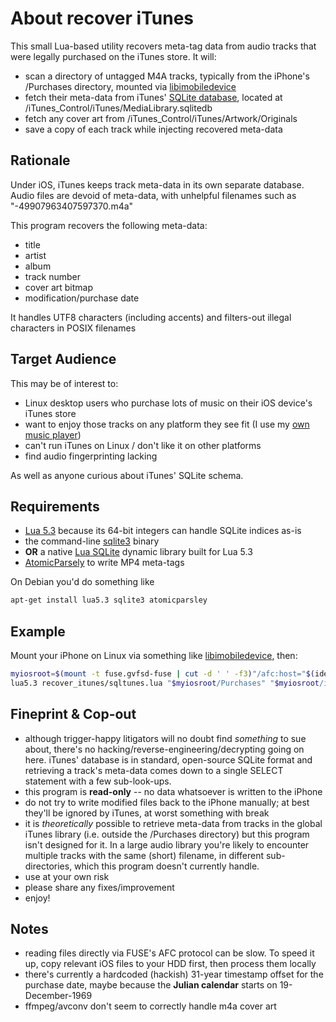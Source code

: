 # About recover iTunes

This small Lua-based utility recovers meta-tag data from audio tracks that were legally purchased on the iTunes store. It will:

* scan a directory of untagged M4A tracks, typically from the iPhone's /Purchases directory, mounted via [libimobiledevice](http://www.libimobiledevice.org)
* fetch their meta-data from iTunes' [SQLite database](http://www.sqlite.org), located at /iTunes_Control/iTunes/MediaLibrary.sqlitedb
* fetch any cover art from /iTunes_Control/iTunes/Artwork/Originals
* save a copy of each track while injecting recovered meta-data


## Rationale

Under iOS, iTunes keeps track meta-data in its own separate database. Audio files are devoid of meta-data, with unhelpful filenames such as "-49907963407597370.m4a"

This program recovers the following meta-data:

* title
* artist
* album
* track number
* cover art bitmap
* modification/purchase date

It handles UTF8 characters (including accents) and filters-out illegal characters in POSIX filenames


## Target Audience

This may be of interest to:

* Linux desktop users who purchase lots of music on their iOS device's iTunes store
* want to enjoy those tracks on any platform they see fit (I use my [own music player](http://www.laufenberg.ch/lxmusic/))
* can't run iTunes on Linux / don't like it on other platforms
* find audio fingerprinting lacking

As well as anyone curious about iTunes' SQLite schema.


## Requirements

* [Lua 5.3](http://github.com/lua) because its 64-bit integers can handle SQLite indices as-is
* the command-line [sqlite3](https://packages.debian.org/jessie/sqlite3) binary
* **OR** a native [Lua SQLite](https://github.com/LuaDist2/lsqlite3) dynamic library built for Lua 5.3
* [AtomicParsely](https://github.com/wez/atomicparsley) to write MP4 meta-tags

On Debian you'd do something like

```bash
apt-get install lua5.3 sqlite3 atomicparsley
```


## Example

Mount your iPhone on Linux via something like [libimobiledevice](http://www.libimobiledevice.org), then:

```bash
myiosroot=$(mount -t fuse.gvfsd-fuse | cut -d ' ' -f3)"/afc:host="$(ideviceinfo -k UniqueDeviceID)
lua5.3 recover_itunes/sqltunes.lua "$myiosroot/Purchases" "$myiosroot/iTunes_Control/iTunes" out
```


## Fineprint & Cop-out

* although trigger-happy litigators will no doubt find *something* to sue about, there's no hacking/reverse-engineering/decrypting going on here. iTunes' database is in standard, open-source SQLite format and retrieving a track's meta-data comes down to a single SELECT statement with a few sub-look-ups.
* this program is **read-only** -- no data whatsoever is written to the iPhone
* do not try to write modified files back to the iPhone manually; at best they'll be ignored by iTunes, at worst something with break
* it is *theoretically* possible to retrieve meta-data from tracks in the global iTunes library (i.e. outside the /Purchases directory) but this program isn't designed for it. In a large audio library you're likely to encounter multiple tracks with the same (short) filename, in different sub-directories, which this program doesn't currently handle.
* use at your own risk
* please share any fixes/improvement
* enjoy!


## Notes

* reading files directly via FUSE's AFC protocol can be slow. To speed it up, copy relevant iOS files to your HDD first, then process them locally
* there's currently a hardcoded (hackish) 31-year timestamp offset for the purchase date, maybe because the **Julian calendar** starts on 19-December-1969
* ffmpeg/avconv don't seem to correctly handle m4a cover art

